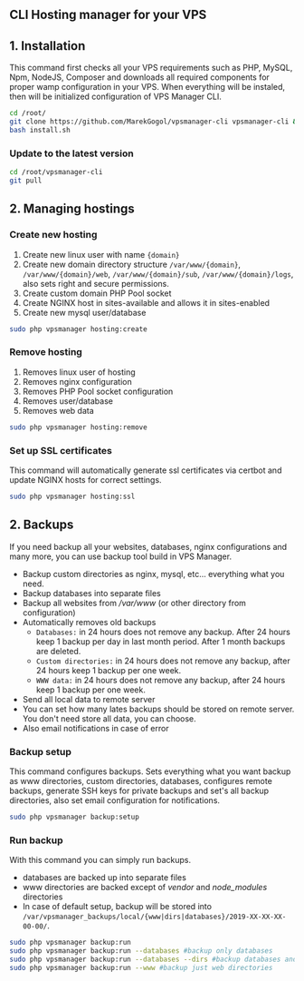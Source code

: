 ## CLI Hosting manager for your VPS

## 1. Installation

This command first checks all your VPS requirements such as PHP, MySQL, Npm, NodeJS, Composer and downloads all required components for proper wamp configuration in your VPS. When everything will be instaled, then will be initialized configuration of VPS Manager CLI.

```bash
cd /root/
git clone https://github.com/MarekGogol/vpsmanager-cli vpsmanager-cli && cd vpsmanager-cli
bash install.sh
```

### Update to the latest version

```bash
cd /root/vpsmanager-cli
git pull
```

## 2. Managing hostings

### Create new hosting

1. Create new linux user with name `{domain}`
2. Create new domain directory structure `/var/www/{domain}`, `/var/www/{domain}/web`, `/var/www/{domain}/sub`, `/var/www/{domain}/logs`, also sets right and secure permissions.
3. Create custom domain PHP Pool socket
4. Create NGINX host in sites-available and allows it in sites-enabled
5. Create new mysql user/database

```bash
sudo php vpsmanager hosting:create
```

### Remove hosting

1. Removes linux user of hosting
2. Removes nginx configuration
3. Removes PHP Pool socket configuration
4. Removes user/database
5. Removes web data

```bash
sudo php vpsmanager hosting:remove
```

### Set up SSL certificates

This command will automatically generate ssl certificates via certbot and update NGINX hosts for correct settings.

```bash
sudo php vpsmanager hosting:ssl
```

## 2. Backups

If you need backup all your websites, databases, nginx configurations and many more, you can use backup tool build in VPS Manager.

- Backup custom directories as nginx, mysql, etc... everything what you need.
- Backup databases into separate files
- Backup all websites from */var/www* (or other directory from configuration)
- Automatically removes old backups
    - `Databases:` in 24 hours does not remove any backup. After 24 hours keep 1 backup per day in last month period. After 1 month backups are deleted.
    - `Custom directories:` in 24 hours does not remove any backup, after 24 hours keep 1 backup per one week.
    - `WWW data:` in 24 hours does not remove any backup, after 24 hours keep 1 backup per one week.
- Send all local data to remote server
- You can set how many lates backups should be stored on remote server. You don't need store all data, you can choose.
- Also email notifications in case of error

### Backup setup

This command configures backups. Sets everything what you want backup as www directories, custom directories, databases, configures remote backups, generate SSH keys for private backups and set's all backup directories, also set email configuration for notifications.

```bash
sudo php vpsmanager backup:setup
```

### Run backup

With this command you can simply run backups.

- databases are backed up into separate files
- www directories are backed except of *vendor* and *node_modules* directories
- In case of default setup, backup will be stored into `/var/vpsmanager_backups/local/{www|dirs|databases}/2019-XX-XX-XX-00-00/`.

```bash
sudo php vpsmanager backup:run
sudo php vpsmanager backup:run --databases #backup only databases
sudo php vpsmanager backup:run --databases --dirs #backup databases and custom directories
sudo php vpsmanager backup:run --www #backup just web directories
```